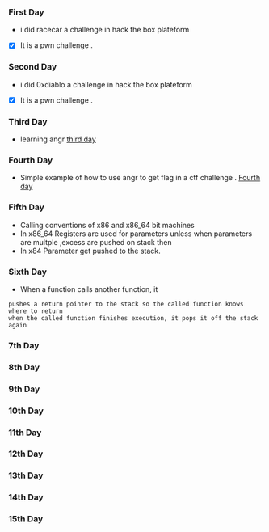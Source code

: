### First Day
- i did racecar a challenge in hack the box plateform
* [x] It is a pwn challenge .

### Second Day
- i did 0xdiablo a challenge in hack the box plateform
* [x] It is a pwn challenge .

### Third Day
- learning angr <a href="./Third day.md">third day</a>

### Fourth Day
- Simple example of how to use angr to get flag in a ctf challenge . <a href="./Fourth day.md">Fourth day</a>

### Fifth Day
- Calling conventions of x86 and x86_64 bit machines
- In x86_64 Registers are used for parameters unless when parameters are multple ,excess are pushed on stack then
- In x84 Parameter get pushed to the stack.

### Sixth Day 
- When a function calls another function, it
```
pushes a return pointer to the stack so the called function knows where to return
when the called function finishes execution, it pops it off the stack again
```

### 7th Day

### 8th Day

### 9th Day

### 10th Day

### 11th Day

### 12th Day

### 13th Day

### 14th Day

### 15th Day
